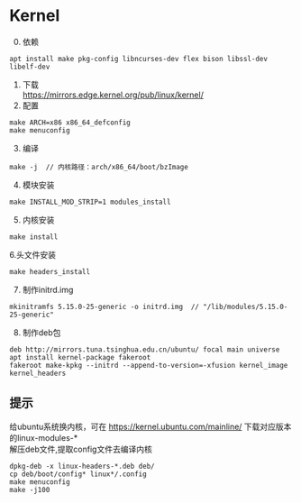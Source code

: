 # Kernel
0. 依赖
```
apt install make pkg-config libncurses-dev flex bison libssl-dev libelf-dev
```
1. 下载  
 https://mirrors.edge.kernel.org/pub/linux/kernel/
2. 配置
```
make ARCH=x86 x86_64_defconfig
make menuconfig
```
3. 编译
```
make -j  // 内核路径：arch/x86_64/boot/bzImage
```
4. 模块安装
```
make INSTALL_MOD_STRIP=1 modules_install
```
5. 内核安装
```
make install
```
6.头文件安装
```
make headers_install
```
7. 制作initrd.img
```
mkinitramfs 5.15.0-25-generic -o initrd.img  // "/lib/modules/5.15.0-25-generic"
```

8. 制作deb包
```
deb http://mirrors.tuna.tsinghua.edu.cn/ubuntu/ focal main universe
apt install kernel-package fakeroot
fakeroot make-kpkg --initrd --append-to-version=-xfusion kernel_image kernel_headers
```

## 提示
给ubuntu系统换内核，可在 https://kernel.ubuntu.com/mainline/ 下载对应版本的linux-modules-*  
解压deb文件,提取config文件去编译内核
```
dpkg-deb -x linux-headers-*.deb deb/
cp deb/boot/config* linux*/.config
make menuconfig
make -j100
```
